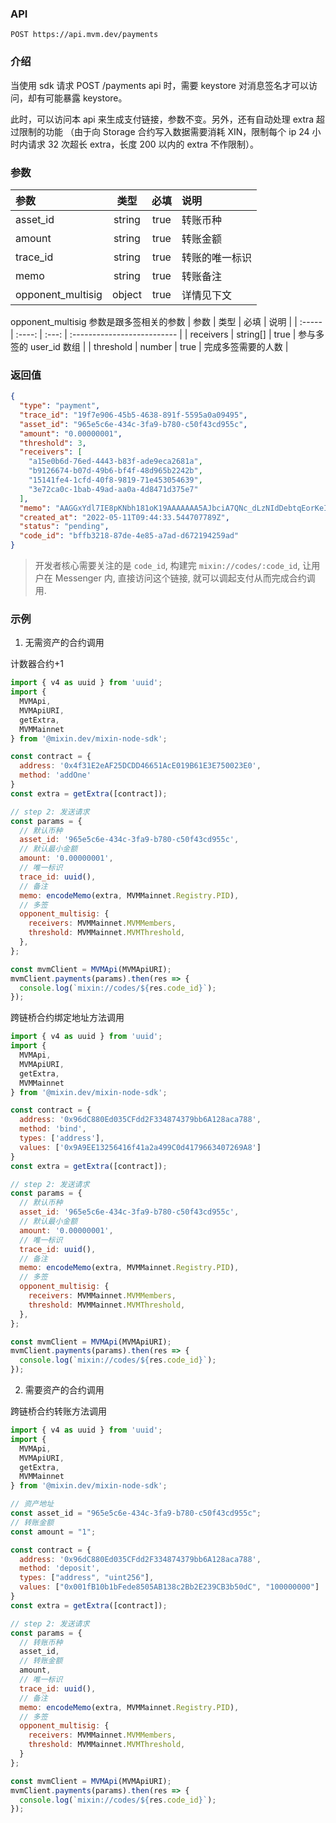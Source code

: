 ### API

`POST https://api.mvm.dev/payments`

### 介绍
  当使用 sdk 请求 POST /payments api 时，需要 keystore 对消息签名才可以访问，却有可能暴露 keystore。
  
  此时，可以访问本 api 来生成支付链接，参数不变。另外，还有自动处理 extra 超过限制的功能
  （由于向 Storage 合约写入数据需要消耗 XIN，限制每个 ip 24 小时内请求 32 次超长 extra，长度 200 以内的 extra 不作限制）。

### 参数

| 参数                |   类型   |  必填   | 说明      |
|:------------------|:------:|:-----:|:--------|
| asset_id          | string | true  | 转账币种    |
| amount            | string | true  | 转账金额    |
| trace_id          | string | true  | 转账的唯一标识 |
| memo              | string | true  | 转账备注    |
| opponent_multisig | object | true  | 详情见下文   |

opponent_multisig 参数是跟多签相关的参数
| 参数 | 类型 | 必填 | 说明 |
| :----- | :----: | :---: | :-------------------------- |
| receivers | string[] | true | 参与多签的 user_id 数组 |
| threshold | number | true | 完成多签需要的人数 |

### 返回值

```json
{
  "type": "payment",
  "trace_id": "19f7e906-45b5-4638-891f-5595a0a09495",
  "asset_id": "965e5c6e-434c-3fa9-b780-c50f43cd955c",
  "amount": "0.00000001",
  "threshold": 3,
  "receivers": [
    "a15e0b6d-76ed-4443-b83f-ade9eca2681a",
    "b9126674-b07d-49b6-bf4f-48d965b2242b",
    "15141fe4-1cfd-40f8-9819-71e453054639",
    "3e72ca0c-1bab-49ad-aa0a-4d8471d375e7"
  ],
  "memo": "AAGGxYdl7IE8pKNbh181oK19AAAAAAA5AJbciA7QNc_dLzNIdDebtqEorKeIgbrBTwAAAAAAAAAAAAAAAJqe4TJWQW9BoqSZwNQXlmNAcmmo",
  "created_at": "2022-05-11T09:44:33.544707789Z",
  "status": "pending",
  "code_id": "bffb3218-87de-4e85-a7ad-d672194259ad"
}
```

> 开发者核心需要关注的是 `code_id`, 构建完 `mixin://codes/:code_id`, 让用户在 Messenger 内, 直接访问这个链接, 就可以调起支付从而完成合约调用.

### 示例

1. 无需资产的合约调用

计数器合约+1

```javascript
import { v4 as uuid } from 'uuid';
import { 
  MVMApi,
  MVMApiURI, 
  getExtra, 
  MVMMainnet 
} from '@mixin.dev/mixin-node-sdk';

const contract = {
  address: '0x4f31E2eAF25DCDD46651AcE019B61E3E750023E0',
  method: 'addOne'
}
const extra = getExtra([contract]);

// step 2: 发送请求
const params = {
  // 默认币种
  asset_id: '965e5c6e-434c-3fa9-b780-c50f43cd955c',
  // 默认最小金额
  amount: '0.00000001',
  // 唯一标识
  trace_id: uuid(),
  // 备注
  memo: encodeMemo(extra, MVMMainnet.Registry.PID),
  // 多签
  opponent_multisig: {
    receivers: MVMMainnet.MVMMembers,
    threshold: MVMMainnet.MVMThreshold,  
  },
};

const mvmClient = MVMApi(MVMApiURI);
mvmClient.payments(params).then(res => {
  console.log(`mixin://codes/${res.code_id}`);
});
```

跨链桥合约绑定地址方法调用

```javascript
import { v4 as uuid } from 'uuid';
import { 
  MVMApi,
  MVMApiURI, 
  getExtra, 
  MVMMainnet 
} from '@mixin.dev/mixin-node-sdk';

const contract = {
  address: '0x96dC880Ed035CFdd2F334874379bb6A128aca788',
  method: 'bind',
  types: ['address'],
  values: ['0x9A9EE13256416f41a2a499C0d4179663407269A8']
}
const extra = getExtra([contract]);

// step 2: 发送请求
const params = {
  // 默认币种
  asset_id: '965e5c6e-434c-3fa9-b780-c50f43cd955c',
  // 默认最小金额
  amount: '0.00000001',
  // 唯一标识
  trace_id: uuid(),
  // 备注
  memo: encodeMemo(extra, MVMMainnet.Registry.PID),
  // 多签
  opponent_multisig: {
    receivers: MVMMainnet.MVMMembers,
    threshold: MVMMainnet.MVMThreshold,
  },
};

const mvmClient = MVMApi(MVMApiURI);
mvmClient.payments(params).then(res => {
  console.log(`mixin://codes/${res.code_id}`);
});
```

2. 需要资产的合约调用

跨链桥合约转账方法调用

```javascript
import { v4 as uuid } from 'uuid';
import { 
  MVMApi,
  MVMApiURI, 
  getExtra, 
  MVMMainnet 
} from '@mixin.dev/mixin-node-sdk';

// 资产地址
const asset_id = "965e5c6e-434c-3fa9-b780-c50f43cd955c";
// 转账金额
const amount = "1";

const contract = {
  address: '0x96dC880Ed035CFdd2F334874379bb6A128aca788',
  method: 'deposit',
  types: ["address", "uint256"],
  values: ["0x001fB10b1bFede8505AB138c2Bb2E239CB3b50dC", "100000000"]
}
const extra = getExtra([contract]);

// step 2: 发送请求
const params = {
  // 转账币种
  asset_id,
  // 转账金额
  amount,
  // 唯一标识
  trace_id: uuid(),
  // 备注
  memo: encodeMemo(extra, MVMMainnet.Registry.PID),
  // 多签
  opponent_multisig: {
    receivers: MVMMainnet.MVMMembers,
    threshold: MVMMainnet.MVMThreshold,
  }
};

const mvmClient = MVMApi(MVMApiURI);
mvmClient.payments(params).then(res => {
  console.log(`mixin://codes/${res.code_id}`);
});
```

[//]: # ()
[//]: # (3. 复杂的合约调用)

[//]: # ()
[//]: # (uniswap 的 swap 合约方法调用&#40;values 可以为一个数组或者对象&#41;)

[//]: # ()
[//]: # (```javascript)

[//]: # (import { v4 as uuid } from 'uuid';)

[//]: # (import { )

[//]: # (  MVMApi, )

[//]: # (  MVMApiURI, )

[//]: # (  getExtra, )

[//]: # (  MVMMainnet )

[//]: # (} from '@mixin.dev/mixin-node-sdk';)

[//]: # ()
[//]: # (// 资产地址)

[//]: # (const asset_id = "965e5c6e-434c-3fa9-b780-c50f43cd955c";)

[//]: # (// 转账金额)

[//]: # (const amount = "1";)

[//]: # ()
[//]: # (const contract = {)

[//]: # (  address: '0xe4aeAc26BCd161aFAEea468AC22F45FE5a35737F',)

[//]: # (  method: 'swapExactTokensForTokens',)

[//]: # (  types: ["uint256", "uint256", "address[]", "address", "uint256"],)

[//]: # (  values: [)

[//]: # (    100000000,)

[//]: # (    12400948731547,)

[//]: # (    [)

[//]: # (      "0x001fB10b1bFede8505AB138c2Bb2E239CB3b50dC",)

[//]: # (      "0x71c1C2D82b39C0e952751c9BEA39c28c70c47Ff4")

[//]: # (    ],)

[//]: # (    "0xa192D5856A9a7c07731bc13559Da7489C7829C74",)

[//]: # (    1652262893)

[//]: # (  ])

[//]: # (})

[//]: # (const extra = getExtra&#40;[contract]&#41;;)

[//]: # ()
[//]: # (// step 2: 发送请求)

[//]: # (const params = {)

[//]: # (  // 转账币种)

[//]: # (  asset_id,)

[//]: # (  // 转账金额)

[//]: # (  amount,)

[//]: # (  // 唯一标识)

[//]: # (  trace_id: uuid&#40;&#41;,)

[//]: # (  // 备注)

[//]: # (  memo: encodeMemo&#40;extra, MVMMainnet.Registry.PID&#41;,)

[//]: # (  // 多签)

[//]: # (  opponent_multisig: {)

[//]: # (    receivers: MVMMainnet.MVMMembers,)

[//]: # (    threshold: MVMMainnet.MVMThreshold,)

[//]: # (  },)

[//]: # (};)

[//]: # ()
[//]: # (const mvmClient = MVMApi&#40;MVMApiURI&#41;;)

[//]: # (mvmClient.payments&#40;params&#41;.then&#40;res => {)

[//]: # (  console.log&#40;`mixin://codes/${res.code_id}`&#41;;)

[//]: # (}&#41;;)

[//]: # (```)

[//]: # ()
[//]: # (4. 需要非 mixin 映射资产的调用.)

[//]: # ()
[//]: # (uniswap 的移除流动性方法调用)

[//]: # ()
[//]: # (```javascript)

[//]: # (import { v4 as uuid } from 'uuid';)

[//]: # (import { )

[//]: # (  MVMApi, )

[//]: # (  MVMApiURI, )

[//]: # (  getExtra, )

[//]: # (  MVMMainnet )

[//]: # (} from '@mixin.dev/mixin-node-sdk';)

[//]: # ()
[//]: # (// 资产地址)

[//]: # (const asset_id = "965e5c6e-434c-3fa9-b780-c50f43cd955c";)

[//]: # (// 转账金额)

[//]: # (const amount = "1";)

[//]: # ()
[//]: # (const contract = {)

[//]: # (  address: '0x774A9E576f14d81d7fB439efB1Eb14973a7144Fb',)

[//]: # (  method: 'removeLiquidity',)

[//]: # (  types: [)

[//]: # (    "address",)

[//]: # (    "address",)

[//]: # (    "address",)

[//]: # (    "address",)

[//]: # (    "uint256",)

[//]: # (    "uint256",)

[//]: # (    "uint256")

[//]: # (  ],)

[//]: # (  values: [)

[//]: # (    "0x5EFDe32C3857fe54b152D3ffa7DCE31e28b83aC6",)

[//]: # (    "0x001fB10b1bFede8505AB138c2Bb2E239CB3b50dC",)

[//]: # (    "0x71c1C2D82b39C0e952751c9BEA39c28c70c47Ff4",)

[//]: # (    "0xa192D5856A9a7c07731bc13559Da7489C7829C74",)

[//]: # (    44,)

[//]: # (    0,)

[//]: # (    0)

[//]: # (  ])

[//]: # (};)

[//]: # (const extra = getExtra&#40;[contract]&#41;;)

[//]: # ()
[//]: # (// step 2: 发送请求)

[//]: # (const params = {)

[//]: # (  // 转账币种)

[//]: # (  asset_id,)

[//]: # (  // 转账金额)

[//]: # (  amount,)

[//]: # (  // 唯一标识)

[//]: # (  trace_id: uuid&#40;&#41;,)

[//]: # (  // 备注)

[//]: # (  memo: encodeMemo&#40;extra, MVMMainnet.Registry.PID&#41;,)

[//]: # (  // 多签)

[//]: # (  opponent_multisig: {)

[//]: # (    receivers: MVMMainnet.MVMMembers,)

[//]: # (    threshold: MVMMainnet.MVMThreshold,)

[//]: # (  })

[//]: # (};)

[//]: # ()
[//]: # (const mvmClient = MVMApi&#40;MVMApiURI&#41;;)

[//]: # (mvmClient.payments&#40;params&#41;.then&#40;res => {)

[//]: # (  console.log&#40;`mixin://codes/${res.code_id}`&#41;;)

[//]: # (}&#41;;)

[//]: # (```)

